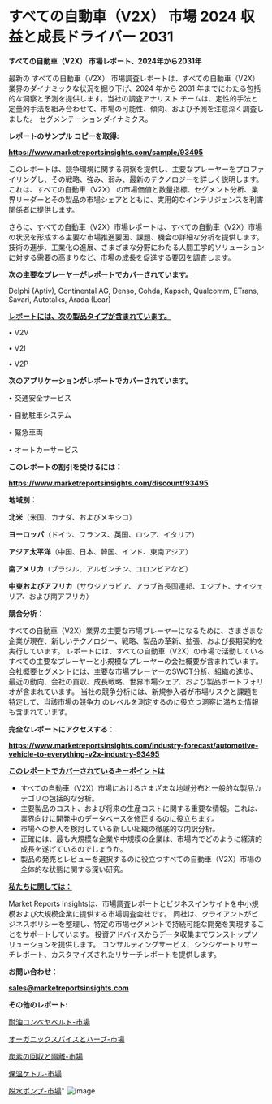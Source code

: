 # すべての自動車（V2X） 市場 2024 収益と成長ドライバー 2031

<strong>すべての自動車（V2X） 市場レポート、2024年から2031年</strong>

最新の すべての自動車（V2X） 市場調査レポートは、すべての自動車（V2X） 業界のダイナミックな状況を掘り下げ、2024 年から 2031 年までにわたる包括的な洞察と予測を提供します。当社の調査アナリスト チームは、定性的手法と定量的手法を組み合わせて、市場の可能性、傾向、および予測を注意深く調査しました。 セグメンテーションダイナミクス。



<strong>レポートのサンプル コピーを取得:</strong> <a href=https://www.marketreportsinsights.com/sample/93495>

<strong><u>https://www.marketreportsinsights.com/sample/93495</u></strong></a>

このレポートは、競争環境に関する洞察を提供し、主要なプレーヤーをプロファイリングし、その戦略、強み、弱み、最新のテクノロジーを詳しく説明します。 これは、すべての自動車（V2X） の市場価値と数量指標、セグメント分析、業界リーダーとその製品の市場シェアとともに、実用的なインテリジェンスを利害関係者に提供します。

さらに、すべての自動車（V2X）市場レポートは、すべての自動車（V2X）市場の状況を形成する主要な市場推進要因、課題、機会の詳細な分析を提供します。 技術の進歩、工業化の進展、さまざまな分野にわたる人間工学的ソリューションに対する需要の高まりなど、市場の成長を促進する要因を調査します。



<strong><u>次の主要なプレーヤーがレポートでカバーされています。</u></strong>

Delphi (Aptiv), Continental AG, Denso, Cohda, Kapsch, Qualcomm, ETrans, Savari, Autotalks, Arada (Lear)



<strong><u><b>レポートには、次の製品タイプが含まれています。</b></u></strong>

• V2V

• V2I

• V2P



<strong><b>次のアプリケーションがレポートでカバーされています。</b></strong>

• 交通安全サービス

• 自動駐車システム

• 緊急車両

• オートカーサービス



<strong><b>このレポートの割引を受けるには：</b></strong><a href=https://www.marketreportsinsights.com/discount/93495>

<strong><u>https://www.marketreportsinsights.com/discount/93495</u></strong></a>



<strong>地域別：</strong>



<strong>北米</strong>（米国、カナダ、およびメキシコ）



<strong>ヨーロッパ</strong>（ドイツ、フランス、英国、ロシア、イタリア）



<strong>アジア太平洋</strong>（中国、日本、韓国、インド、東南アジア）



<strong>南アメリカ</strong>（ブラジル、アルゼンチン、コロンビアなど）



<strong>中東およびアフリカ</strong>（サウジアラビア、アラブ首長国連邦、エジプト、ナイジェリア、および南アフリカ）



<strong>競合分析：</strong>

すべての自動車（V2X）業界の主要な市場プレーヤーになるために、さまざまな企業が現在、新しいテクノロジー、戦略、製品の革新、拡張、および長期契約を実行しています。 レポートには、すべての自動車（V2X）の市場で活動しているすべての主要なプレーヤーと小規模なプレーヤーの会社概要が含まれています。 会社概要セグメントには、主要な市場プレーヤーのSWOT分析、組織の進歩、最近の動向、会社の買収、成長戦略、世界市場シェア、および製品ポートフォリオが含まれています。 当社の競争分析には、新規参入者が市場リスクと課題を特定して、当該市場の競争力 のレベルを測定するのに役立つ洞察に満ちた情報も含まれています。



<strong>完全なレポートにアクセスする</strong>：

<a href=https://www.marketreportsinsights.com/industry-forecast/automotive-vehicle-to-everything-v2x-industry-93495>

<strong><u>https://www.marketreportsinsights.com/industry-forecast/automotive-vehicle-to-everything-v2x-industry-93495</u></strong></a>



<strong><u><b>このレポートでカバーされているキーポイントは</b></u></strong>
<ul>
  <li>すべての自動車（V2X）市場におけるさまざまな地域分布と一般的な製品カテゴリの包括的な分析。</li>
  <li>主要製品のコスト、および将来の生産コストに関する重要な情報。これは、業界向けに開発中のデータベースを修正するのに役立ちます。</li>
  <li>市場への参入を検討している新しい組織の徹底的な内訳分析。</li>
  <li>正確には、最も大規模な企業や中規模の企業は、市場内でどのように経済的成長を遂げているのでしょうか。</li>
  <li>製品の発売とレビューを選択するのに役立つすべての自動車（V2X）市場の全体的な状態に関する深い研究。</li>
</ul>


<strong><u><b>私たちに関しては：</b></u></strong>

Market Reports Insightsは、市場調査レポートとビジネスインサイトを中小規模および大規模企業に提供する市場調査会社です。 同社は、クライアントがビジネスポリシーを整理し、特定の市場セグメントで持続可能な開発を実現することをサポートしています。 投資アドバイスからデータ収集までワンストップソリューションを提供します。 コンサルティングサービス、シンジケートリサーチレポート、カスタマイズされたリサーチレポートを提供します。



<strong><b>お問い合わせ</b></strong>：

<a href=mailto:sales@marketreportsinsights.com>

<strong><u>sales@marketreportsinsights.com</u></strong></a>



<strong>その他のレポート:</strong>

<a href=https://www.linkedin.com/pulse/耐油コンベヤベルト-市場-2023-競争分析と事業成長-2030-analytics-achievers-24-analysis-sgfff/>耐油コンベヤベルト-市場</a>

<a href=https://www.linkedin.com/pulse/オーガニックスパイスとハーブ-市場-2023-年のダイナミクスとビジネストレンド-ycdif/>オーガニックスパイスとハーブ-市場</a>

<a href=https://www.linkedin.com/pulse/炭素の回収と隔離-市場-2023-swot-分析と成長率-2030-data-dive-discoveries-24-analysis-nd6ef/>炭素の回収と隔離-市場</a>

<a href=https://www.linkedin.com/pulse/保温ケトル-市場-2023-総利益と主要ベンダー-2030-analytics-avenue-360-analysis-zlotf/>保温ケトル-市場</a>

<a href=https://www.linkedin.com/pulse/脱水ポンプ-市場-2030-年までの需要に焦点を当てた-2023-年調査レポート-i7pwf/>脱水ポンプ-市場</a>"
![image](https://github.com/gayatriri2/Market-Trends/assets/166717496/369ba6d7-c3be-4798-970e-209cface6ea1)
